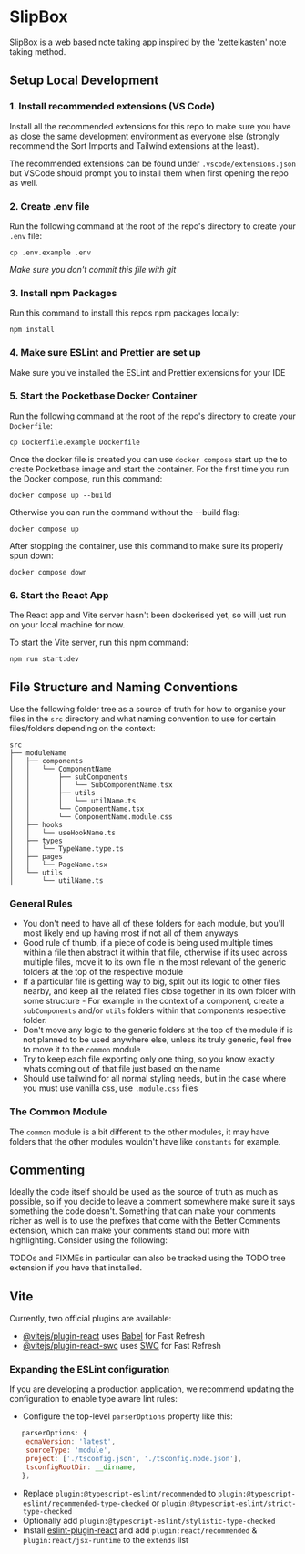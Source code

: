 # SlipBox

SlipBox is a web based note taking app inspired by the 'zettelkasten' note taking method.

## Setup Local Development

### 1. Install recommended extensions (VS Code)

Install all the recommended extensions for this repo to make sure you have as close the same development environment as everyone else (strongly recommend the Sort Imports and Tailwind extensions at the least).

The recommended extensions can be found under `.vscode/extensions.json` but VSCode should prompt you to install them when first opening the repo as well.

### 2. Create .env file

Run the following command at the root of the repo's directory to create your `.env` file:

```
cp .env.example .env
```

_Make sure you don't commit this file with git_

### 3. Install npm Packages

Run this command to install this repos npm packages locally:

```
npm install
```

### 4. Make sure ESLint and Prettier are set up

Make sure you've installed the ESLint and Prettier extensions for your IDE

### 5. Start the Pocketbase Docker Container

Run the following command at the root of the repo's directory to create your `Dockerfile`:

```
cp Dockerfile.example Dockerfile
```

Once the docker file is created you can use `docker compose` start up the to create Pocketbase image and start the container. For the first time you run the Docker compose, run this command:

```
docker compose up --build
```

Otherwise you can run the command without the --build flag:

```
docker compose up
```

After stopping the container, use this command to make sure its properly spun down:

```
docker compose down
```

### 6. Start the React App

The React app and Vite server hasn't been dockerised yet, so will just run on your local machine for now.

To start the Vite server, run this npm command:

```
npm run start:dev
```

## File Structure and Naming Conventions

Use the following folder tree as a source of truth for how to organise your files in the `src` directory and what naming convention to use for certain files/folders depending on the context:

```
src
├── moduleName
│   ├── components
│   │   └── ComponentName
│   │       ├── subComponents
│   │       │   └── SubComponentName.tsx
│   │       ├── utils
│   │       │   └── utilName.ts
│   │       └── ComponentName.tsx
│   │       └── ComponentName.module.css
│   ├── hooks
│   │   └── useHookName.ts
│   ├── types
│   │   └── TypeName.type.ts
│   ├── pages
│   │   └── PageName.tsx
│   └── utils
│       └── utilName.ts
```

### General Rules

- You don't need to have all of these folders for each module, but you'll most likely end up having most if not all of them anyways
- Good rule of thumb, if a piece of code is being used multiple times within a file then abstract it within that file, otherwise if its used across multiple files, move it to its own file in the most relevant of the generic folders at the top of the respective module
- If a particular file is getting way to big, split out its logic to other files nearby, and keep all the related files close together in its own folder with some structure - For example in the context of a component, create a `subComponents` and/or `utils` folders within that components respective folder.
- Don't move any logic to the generic folders at the top of the module if is not planned to be used anywhere else, unless its truly generic, feel free to move it to the `common` module
- Try to keep each file exporting only one thing, so you know exactly whats coming out of that file just based on the name
- Should use tailwind for all normal styling needs, but in the case where you must use vanilla css, use `.module.css` files

### The Common Module

The `common` module is a bit different to the other modules, it may have folders that the other modules wouldn't have like `constants` for example.

## Commenting

Ideally the code itself should be used as the source of truth as much as possible, so if you decide to leave a comment somewhere make sure it says something the code doesn't. Something that can make your comments richer as well is to use the prefixes that come with the Better Comments extension, which can make your comments stand out more with highlighting. Consider using the following:

TODOs and FIXMEs in particular can also be tracked using the TODO tree extension if you have that installed.

## Vite

Currently, two official plugins are available:

- [@vitejs/plugin-react](https://github.com/vitejs/vite-plugin-react/blob/main/packages/plugin-react/README.md) uses [Babel](https://babeljs.io/) for Fast Refresh
- [@vitejs/plugin-react-swc](https://github.com/vitejs/vite-plugin-react-swc) uses [SWC](https://swc.rs/) for Fast Refresh

### Expanding the ESLint configuration

If you are developing a production application, we recommend updating the configuration to enable type aware lint rules:

- Configure the top-level `parserOptions` property like this:

```js
   parserOptions: {
    ecmaVersion: 'latest',
    sourceType: 'module',
    project: ['./tsconfig.json', './tsconfig.node.json'],
    tsconfigRootDir: __dirname,
   },
```

- Replace `plugin:@typescript-eslint/recommended` to `plugin:@typescript-eslint/recommended-type-checked` or `plugin:@typescript-eslint/strict-type-checked`
- Optionally add `plugin:@typescript-eslint/stylistic-type-checked`
- Install [eslint-plugin-react](https://github.com/jsx-eslint/eslint-plugin-react) and add `plugin:react/recommended` & `plugin:react/jsx-runtime` to the `extends` list
